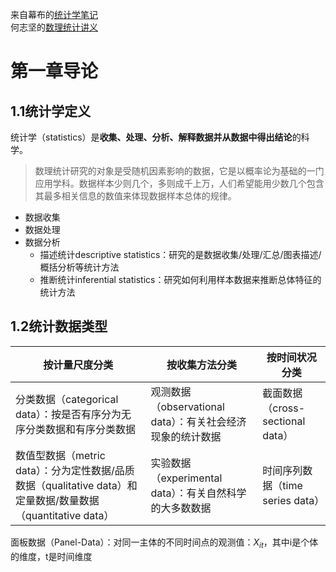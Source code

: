 来自幕布的[统计学笔记](https://mubu.com/app/edit/home/4KtxucOCfaW)  
何志坚的[数理统计讲义](https://bookdown.org/hezhijian/book/)

# 第一章导论
## 1.1统计学定义
统计学（statistics）是**收集、处理、分析、解释数据并从数据中得出结论**的科学。  
>数理统计研究的对象是受随机因素影响的数据，它是以概率论为基础的一门应用学科。数据样本少则几个，多则成千上万，人们希望能用少数几个包含其最多相关信息的数值来体现数据样本总体的规律。  

- 数据收集  
- 数据处理  
- 数据分析  
  - 描述统计descriptive statistics：研究的是数据收集/处理/汇总/图表描述/概括分析等统计方法
  - 推断统计inferential statistics：研究如何利用样本数据来推断总体特征的统计方法

## 1.2统计数据类型
|按计量尺度分类|按收集方法分类|按时间状况分类|
|-----|----|-----|
|分类数据（categorical data）：按是否有序分为无序分类数据和有序分类数据|观测数据（observational data）：有关社会经济现象的统计数据|截面数据（cross-sectional data）
|数值型数据（metric data）：分为定性数据/品质数据（qualitative data）和定量数据/数量数据（quantitative data）|实验数据（experimental data）：有关自然科学的大多数数据|时间序列数据（time series data）

面板数据（Panel-Data）：对同一主体的不同时间点的观测值：$X_{it}$，其中i是个体的维度，t是时间维度  
